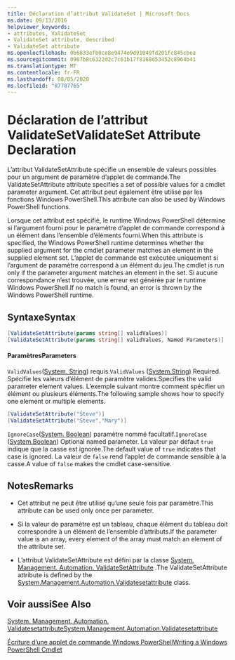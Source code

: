 ```yaml
---
title: Déclaration d’attribut ValidateSet | Microsoft Docs
ms.date: 09/13/2016
helpviewer_keywords:
- attributes, ValidateSet
- ValidateSet attribute, described
- ValidateSet attribute
ms.openlocfilehash: 0b6833efb0ce8e9474e9d91049fd201fc845cbea
ms.sourcegitcommit: 0907b8c6322d2c7c61b17f8168d53452c8964b41
ms.translationtype: MT
ms.contentlocale: fr-FR
ms.lasthandoff: 08/05/2020
ms.locfileid: "87787765"
---
```

# <a name="validateset-attribute-declaration"></a><span data-ttu-id="b94fb-102">Déclaration de l’attribut ValidateSet</span><span class="sxs-lookup"><span data-stu-id="b94fb-102">ValidateSet Attribute Declaration</span></span>

<span data-ttu-id="b94fb-103">L’attribut ValidateSetAttribute spécifie un ensemble de valeurs possibles pour un argument de paramètre d’applet de commande.</span><span class="sxs-lookup"><span data-stu-id="b94fb-103">The ValidateSetAttribute attribute specifies a set of possible values for a cmdlet parameter argument.</span></span> <span data-ttu-id="b94fb-104">Cet attribut peut également être utilisé par les fonctions Windows PowerShell.</span><span class="sxs-lookup"><span data-stu-id="b94fb-104">This attribute can also be used by Windows PowerShell functions.</span></span>

<span data-ttu-id="b94fb-105">Lorsque cet attribut est spécifié, le runtime Windows PowerShell détermine si l’argument fourni pour le paramètre d’applet de commande correspond à un élément dans l’ensemble d’éléments fourni.</span><span class="sxs-lookup"><span data-stu-id="b94fb-105">When this attribute is specified, the Windows PowerShell runtime determines whether the supplied argument for the cmdlet parameter matches an element in the supplied element set.</span></span> <span data-ttu-id="b94fb-106">L’applet de commande est exécutée uniquement si l’argument de paramètre correspond à un élément du jeu.</span><span class="sxs-lookup"><span data-stu-id="b94fb-106">The cmdlet is run only if the parameter argument matches an element in the set.</span></span> <span data-ttu-id="b94fb-107">Si aucune correspondance n’est trouvée, une erreur est générée par le runtime Windows PowerShell.</span><span class="sxs-lookup"><span data-stu-id="b94fb-107">If no match is found, an error is thrown by the Windows PowerShell runtime.</span></span>

## <a name="syntax"></a><span data-ttu-id="b94fb-108">Syntaxe</span><span class="sxs-lookup"><span data-stu-id="b94fb-108">Syntax</span></span>

```csharp
[ValidateSetAttribute(params string[] validValues)]
[ValidateSetAttribute(params string[] validValues, Named Parameters)]
```

#### <a name="parameters"></a><span data-ttu-id="b94fb-109">Paramètres</span><span class="sxs-lookup"><span data-stu-id="b94fb-109">Parameters</span></span>

<span data-ttu-id="b94fb-110">`ValidValues`([System. String](/dotnet/api/System.String)) requis.</span><span class="sxs-lookup"><span data-stu-id="b94fb-110">`ValidValues` ([System.String](/dotnet/api/System.String)) Required.</span></span> <span data-ttu-id="b94fb-111">Spécifie les valeurs d’élément de paramètre valides.</span><span class="sxs-lookup"><span data-stu-id="b94fb-111">Specifies the valid parameter element values.</span></span> <span data-ttu-id="b94fb-112">L’exemple suivant montre comment spécifier un élément ou plusieurs éléments.</span><span class="sxs-lookup"><span data-stu-id="b94fb-112">The following sample shows how to specify one element or multiple elements.</span></span>

```csharp
[ValidateSetAttribute("Steve")]
[ValidateSetAttribute("Steve","Mary")]
```

<span data-ttu-id="b94fb-113">`IgnoreCase`([System. Boolean](/dotnet/api/System.Boolean)) paramètre nommé facultatif.</span><span class="sxs-lookup"><span data-stu-id="b94fb-113">`IgnoreCase` ([System.Boolean](/dotnet/api/System.Boolean)) Optional named parameter.</span></span> <span data-ttu-id="b94fb-114">La valeur par défaut `true` indique que la casse est ignorée.</span><span class="sxs-lookup"><span data-stu-id="b94fb-114">The default value of `true` indicates that case is ignored.</span></span> <span data-ttu-id="b94fb-115">La valeur de `false` rend l’applet de commande sensible à la casse.</span><span class="sxs-lookup"><span data-stu-id="b94fb-115">A value of `false` makes the cmdlet case-sensitive.</span></span>

## <a name="remarks"></a><span data-ttu-id="b94fb-116">Notes</span><span class="sxs-lookup"><span data-stu-id="b94fb-116">Remarks</span></span>

- <span data-ttu-id="b94fb-117">Cet attribut ne peut être utilisé qu’une seule fois par paramètre.</span><span class="sxs-lookup"><span data-stu-id="b94fb-117">This attribute can be used only once per parameter.</span></span>

- <span data-ttu-id="b94fb-118">Si la valeur de paramètre est un tableau, chaque élément du tableau doit correspondre à un élément de l’ensemble d’attributs.</span><span class="sxs-lookup"><span data-stu-id="b94fb-118">If the parameter value is an array, every element of the array must match an element of the attribute set.</span></span>

- <span data-ttu-id="b94fb-119">L’attribut ValidateSetAttribute est défini par la classe [System. Management. Automation. ValidateSetAttribute](/dotnet/api/System.Management.Automation.ValidateSetAttribute) .</span><span class="sxs-lookup"><span data-stu-id="b94fb-119">The ValidateSetAttribute attribute is defined by the [System.Management.Automation.Validatesetattribute](/dotnet/api/System.Management.Automation.ValidateSetAttribute) class.</span></span>

## <a name="see-also"></a><span data-ttu-id="b94fb-120">Voir aussi</span><span class="sxs-lookup"><span data-stu-id="b94fb-120">See Also</span></span>

[<span data-ttu-id="b94fb-121">System. Management. Automation. Validatesetattribute</span><span class="sxs-lookup"><span data-stu-id="b94fb-121">System.Management.Automation.Validatesetattribute</span></span>](/dotnet/api/System.Management.Automation.ValidateSetAttribute)

[<span data-ttu-id="b94fb-122">Écriture d’une applet de commande Windows PowerShell</span><span class="sxs-lookup"><span data-stu-id="b94fb-122">Writing a Windows PowerShell Cmdlet</span></span>](./writing-a-windows-powershell-cmdlet.md)
